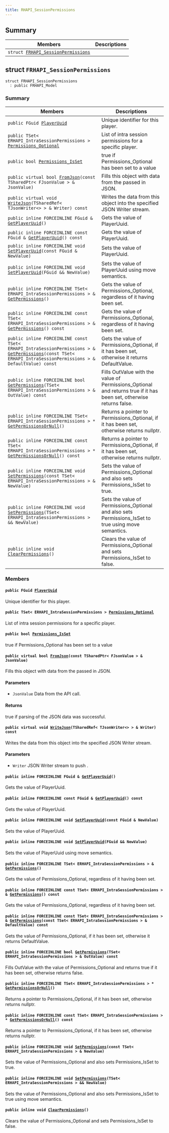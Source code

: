 ```yaml
---
title: RHAPI_SessionPermissions
---
```


## Summary

 Members                        | Descriptions                                
--------------------------------|---------------------------------------------
`struct `[`FRHAPI_SessionPermissions`](#structFRHAPI__SessionPermissions) | 

## struct `FRHAPI_SessionPermissions` <a id="structFRHAPI__SessionPermissions"></a>

```
struct FRHAPI_SessionPermissions
  : public FRHAPI_Model
```

### Summary

 Members                        | Descriptions                                
--------------------------------|---------------------------------------------
`public FGuid `[`PlayerUuid`](#structFRHAPI__SessionPermissions_1a4df4cd5c674c9840e61d7b8e7e88a2a6) | Unique identifier for this player.
`public TSet< ERHAPI_IntraSessionPermissions > `[`Permissions_Optional`](#structFRHAPI__SessionPermissions_1ad5e4709dfec46866ca8578c19db719e7) | List of intra session permissions for a specific player.
`public bool `[`Permissions_IsSet`](#structFRHAPI__SessionPermissions_1a97729954d0b57d1e1fbef172c2e15f01) | true if Permissions_Optional has been set to a value
`public virtual bool `[`FromJson`](#structFRHAPI__SessionPermissions_1a4bba944fcbc522707ad4cf04934c03a1)`(const TSharedPtr< FJsonValue > & JsonValue)` | Fills this object with data from the passed in JSON.
`public virtual void `[`WriteJson`](#structFRHAPI__SessionPermissions_1a0d7cc4ebd16f9f575585b3b791ca8f74)`(TSharedRef< TJsonWriter<> > & Writer) const` | Writes the data from this object into the specified JSON Writer stream.
`public inline FORCEINLINE FGuid & `[`GetPlayerUuid`](#structFRHAPI__SessionPermissions_1a069b334b30184637bc81dd4496a38fd9)`()` | Gets the value of PlayerUuid.
`public inline FORCEINLINE const FGuid & `[`GetPlayerUuid`](#structFRHAPI__SessionPermissions_1a1e87bc8bb9ef0a67c17d2993b5c69005)`() const` | Gets the value of PlayerUuid.
`public inline FORCEINLINE void `[`SetPlayerUuid`](#structFRHAPI__SessionPermissions_1a6af29d333592a4455c752c4bdea0d9b2)`(const FGuid & NewValue)` | Sets the value of PlayerUuid.
`public inline FORCEINLINE void `[`SetPlayerUuid`](#structFRHAPI__SessionPermissions_1a239e26b4076e914d87ff9e7f771f95d9)`(FGuid && NewValue)` | Sets the value of PlayerUuid using move semantics.
`public inline FORCEINLINE TSet< ERHAPI_IntraSessionPermissions > & `[`GetPermissions`](#structFRHAPI__SessionPermissions_1a3318fb3735c4690e8ea4ec66d3f5e5a7)`()` | Gets the value of Permissions_Optional, regardless of it having been set.
`public inline FORCEINLINE const TSet< ERHAPI_IntraSessionPermissions > & `[`GetPermissions`](#structFRHAPI__SessionPermissions_1a92b997e5f004bcdf68eaecc3e76c360b)`() const` | Gets the value of Permissions_Optional, regardless of it having been set.
`public inline FORCEINLINE const TSet< ERHAPI_IntraSessionPermissions > & `[`GetPermissions`](#structFRHAPI__SessionPermissions_1ab688e05a642c4be781636ff7a40f3b57)`(const TSet< ERHAPI_IntraSessionPermissions > & DefaultValue) const` | Gets the value of Permissions_Optional, if it has been set, otherwise it returns DefaultValue.
`public inline FORCEINLINE bool `[`GetPermissions`](#structFRHAPI__SessionPermissions_1a3d8f19c58e6eeacce7d98527358f6df9)`(TSet< ERHAPI_IntraSessionPermissions > & OutValue) const` | Fills OutValue with the value of Permissions_Optional and returns true if it has been set, otherwise returns false.
`public inline FORCEINLINE TSet< ERHAPI_IntraSessionPermissions > * `[`GetPermissionsOrNull`](#structFRHAPI__SessionPermissions_1ae33a2f9d1afcc3af40e07b32ee264b4d)`()` | Returns a pointer to Permissions_Optional, if it has been set, otherwise returns nullptr.
`public inline FORCEINLINE const TSet< ERHAPI_IntraSessionPermissions > * `[`GetPermissionsOrNull`](#structFRHAPI__SessionPermissions_1a27a10f0f8ce3f0632dd4259aaad8e334)`() const` | Returns a pointer to Permissions_Optional, if it has been set, otherwise returns nullptr.
`public inline FORCEINLINE void `[`SetPermissions`](#structFRHAPI__SessionPermissions_1af033647ede1146b5f1800861c04111d4)`(const TSet< ERHAPI_IntraSessionPermissions > & NewValue)` | Sets the value of Permissions_Optional and also sets Permissions_IsSet to true.
`public inline FORCEINLINE void `[`SetPermissions`](#structFRHAPI__SessionPermissions_1ab5856d428661d15d1747be3391fa0fe5)`(TSet< ERHAPI_IntraSessionPermissions > && NewValue)` | Sets the value of Permissions_Optional and also sets Permissions_IsSet to true using move semantics.
`public inline void `[`ClearPermissions`](#structFRHAPI__SessionPermissions_1a73f0cc892aabc639e404afcc16dfd5c1)`()` | Clears the value of Permissions_Optional and sets Permissions_IsSet to false.

### Members

#### `public FGuid `[`PlayerUuid`](#structFRHAPI__SessionPermissions_1a4df4cd5c674c9840e61d7b8e7e88a2a6) <a id="structFRHAPI__SessionPermissions_1a4df4cd5c674c9840e61d7b8e7e88a2a6"></a>

Unique identifier for this player.

#### `public TSet< ERHAPI_IntraSessionPermissions > `[`Permissions_Optional`](#structFRHAPI__SessionPermissions_1ad5e4709dfec46866ca8578c19db719e7) <a id="structFRHAPI__SessionPermissions_1ad5e4709dfec46866ca8578c19db719e7"></a>

List of intra session permissions for a specific player.

#### `public bool `[`Permissions_IsSet`](#structFRHAPI__SessionPermissions_1a97729954d0b57d1e1fbef172c2e15f01) <a id="structFRHAPI__SessionPermissions_1a97729954d0b57d1e1fbef172c2e15f01"></a>

true if Permissions_Optional has been set to a value

#### `public virtual bool `[`FromJson`](#structFRHAPI__SessionPermissions_1a4bba944fcbc522707ad4cf04934c03a1)`(const TSharedPtr< FJsonValue > & JsonValue)` <a id="structFRHAPI__SessionPermissions_1a4bba944fcbc522707ad4cf04934c03a1"></a>

Fills this object with data from the passed in JSON.

#### Parameters
* `JsonValue` Data from the API call.

#### Returns
true if parsing of the JSON data was successful.

#### `public virtual void `[`WriteJson`](#structFRHAPI__SessionPermissions_1a0d7cc4ebd16f9f575585b3b791ca8f74)`(TSharedRef< TJsonWriter<> > & Writer) const` <a id="structFRHAPI__SessionPermissions_1a0d7cc4ebd16f9f575585b3b791ca8f74"></a>

Writes the data from this object into the specified JSON Writer stream.

#### Parameters
* `Writer` JSON Writer stream to push .

#### `public inline FORCEINLINE FGuid & `[`GetPlayerUuid`](#structFRHAPI__SessionPermissions_1a069b334b30184637bc81dd4496a38fd9)`()` <a id="structFRHAPI__SessionPermissions_1a069b334b30184637bc81dd4496a38fd9"></a>

Gets the value of PlayerUuid.

#### `public inline FORCEINLINE const FGuid & `[`GetPlayerUuid`](#structFRHAPI__SessionPermissions_1a1e87bc8bb9ef0a67c17d2993b5c69005)`() const` <a id="structFRHAPI__SessionPermissions_1a1e87bc8bb9ef0a67c17d2993b5c69005"></a>

Gets the value of PlayerUuid.

#### `public inline FORCEINLINE void `[`SetPlayerUuid`](#structFRHAPI__SessionPermissions_1a6af29d333592a4455c752c4bdea0d9b2)`(const FGuid & NewValue)` <a id="structFRHAPI__SessionPermissions_1a6af29d333592a4455c752c4bdea0d9b2"></a>

Sets the value of PlayerUuid.

#### `public inline FORCEINLINE void `[`SetPlayerUuid`](#structFRHAPI__SessionPermissions_1a239e26b4076e914d87ff9e7f771f95d9)`(FGuid && NewValue)` <a id="structFRHAPI__SessionPermissions_1a239e26b4076e914d87ff9e7f771f95d9"></a>

Sets the value of PlayerUuid using move semantics.

#### `public inline FORCEINLINE TSet< ERHAPI_IntraSessionPermissions > & `[`GetPermissions`](#structFRHAPI__SessionPermissions_1a3318fb3735c4690e8ea4ec66d3f5e5a7)`()` <a id="structFRHAPI__SessionPermissions_1a3318fb3735c4690e8ea4ec66d3f5e5a7"></a>

Gets the value of Permissions_Optional, regardless of it having been set.

#### `public inline FORCEINLINE const TSet< ERHAPI_IntraSessionPermissions > & `[`GetPermissions`](#structFRHAPI__SessionPermissions_1a92b997e5f004bcdf68eaecc3e76c360b)`() const` <a id="structFRHAPI__SessionPermissions_1a92b997e5f004bcdf68eaecc3e76c360b"></a>

Gets the value of Permissions_Optional, regardless of it having been set.

#### `public inline FORCEINLINE const TSet< ERHAPI_IntraSessionPermissions > & `[`GetPermissions`](#structFRHAPI__SessionPermissions_1ab688e05a642c4be781636ff7a40f3b57)`(const TSet< ERHAPI_IntraSessionPermissions > & DefaultValue) const` <a id="structFRHAPI__SessionPermissions_1ab688e05a642c4be781636ff7a40f3b57"></a>

Gets the value of Permissions_Optional, if it has been set, otherwise it returns DefaultValue.

#### `public inline FORCEINLINE bool `[`GetPermissions`](#structFRHAPI__SessionPermissions_1a3d8f19c58e6eeacce7d98527358f6df9)`(TSet< ERHAPI_IntraSessionPermissions > & OutValue) const` <a id="structFRHAPI__SessionPermissions_1a3d8f19c58e6eeacce7d98527358f6df9"></a>

Fills OutValue with the value of Permissions_Optional and returns true if it has been set, otherwise returns false.

#### `public inline FORCEINLINE TSet< ERHAPI_IntraSessionPermissions > * `[`GetPermissionsOrNull`](#structFRHAPI__SessionPermissions_1ae33a2f9d1afcc3af40e07b32ee264b4d)`()` <a id="structFRHAPI__SessionPermissions_1ae33a2f9d1afcc3af40e07b32ee264b4d"></a>

Returns a pointer to Permissions_Optional, if it has been set, otherwise returns nullptr.

#### `public inline FORCEINLINE const TSet< ERHAPI_IntraSessionPermissions > * `[`GetPermissionsOrNull`](#structFRHAPI__SessionPermissions_1a27a10f0f8ce3f0632dd4259aaad8e334)`() const` <a id="structFRHAPI__SessionPermissions_1a27a10f0f8ce3f0632dd4259aaad8e334"></a>

Returns a pointer to Permissions_Optional, if it has been set, otherwise returns nullptr.

#### `public inline FORCEINLINE void `[`SetPermissions`](#structFRHAPI__SessionPermissions_1af033647ede1146b5f1800861c04111d4)`(const TSet< ERHAPI_IntraSessionPermissions > & NewValue)` <a id="structFRHAPI__SessionPermissions_1af033647ede1146b5f1800861c04111d4"></a>

Sets the value of Permissions_Optional and also sets Permissions_IsSet to true.

#### `public inline FORCEINLINE void `[`SetPermissions`](#structFRHAPI__SessionPermissions_1ab5856d428661d15d1747be3391fa0fe5)`(TSet< ERHAPI_IntraSessionPermissions > && NewValue)` <a id="structFRHAPI__SessionPermissions_1ab5856d428661d15d1747be3391fa0fe5"></a>

Sets the value of Permissions_Optional and also sets Permissions_IsSet to true using move semantics.

#### `public inline void `[`ClearPermissions`](#structFRHAPI__SessionPermissions_1a73f0cc892aabc639e404afcc16dfd5c1)`()` <a id="structFRHAPI__SessionPermissions_1a73f0cc892aabc639e404afcc16dfd5c1"></a>

Clears the value of Permissions_Optional and sets Permissions_IsSet to false.

